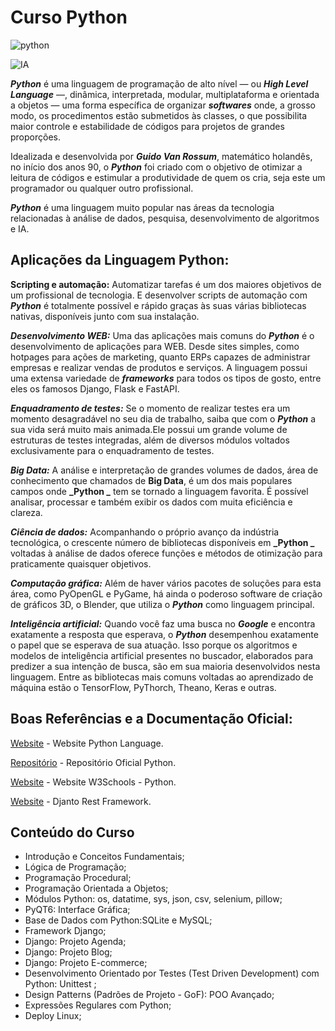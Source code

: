 # Curso Python 

![python](https://user-images.githubusercontent.com/64049906/118983447-736a5900-b94a-11eb-9590-d0151916367b.png)

![IA](https://github.com/dev-alexandre-lopes/django-teste/assets/64049906/0f83a4f0-a703-4264-a317-20546b9b70e8)

**_Python_** é uma linguagem de programação de alto nível — ou **_High Level Language_** —, dinâmica, interpretada, modular, multiplataforma e orientada a objetos — uma forma específica de organizar **_softwares_** onde, a grosso modo, os procedimentos estão submetidos às classes, o que possibilita maior controle e estabilidade de códigos para projetos de grandes proporções.

Idealizada e desenvolvida por **_Guido Van Rossum_**, matemático holandês, no início dos anos 90, o **_Python_** foi criado com o objetivo de otimizar a leitura de códigos e estimular a produtividade de quem os cria, seja este um programador ou qualquer outro profissional.

**_Python_** é uma linguagem muito popular nas áreas da tecnologia relacionadas à análise de dados, pesquisa, desenvolvimento de algoritmos e IA.

## Aplicações da Linguagem Python:

**Scripting e automação:** Automatizar tarefas é um dos maiores objetivos de um profissional de tecnologia. E desenvolver scripts de automação com **_Python_** é totalmente possível e rápido graças às suas várias bibliotecas nativas, disponíveis junto com sua instalação.

**_Desenvolvimento WEB:_** Uma das aplicações mais comuns do **_Python_** é o desenvolvimento de aplicações para WEB. Desde sites simples, como hotpages para ações de marketing, quanto ERPs capazes de administrar empresas e realizar vendas de produtos e serviços. A linguagem possui uma extensa variedade de **_frameworks_** para todos os tipos de gosto, entre eles os famosos Django, Flask e FastAPI.

**_Enquadramento de testes:_** Se o momento de realizar testes era um momento desagradável no seu dia de trabalho, saiba que com o **_Python_** a sua vida será muito mais animada.Ele possui um grande volume de estruturas de testes integradas, além de diversos módulos voltados exclusivamente para o enquadramento de testes.

**_Big Data:_** A análise e interpretação de grandes volumes de dados, área de conhecimento que chamados de **Big Data**, é um dos mais populares campos onde **_Python _** tem se tornado a linguagem favorita. É possível analisar, processar e também exibir os dados com muita eficiência e clareza.

**_Ciência de dados:_** Acompanhando o próprio avanço da indústria tecnológica, o crescente número de bibliotecas disponíveis em **_Python _** voltadas à análise de dados oferece funções e métodos de otimização para praticamente quaisquer objetivos.

**_Computação gráfica:_** Além de haver vários pacotes de soluções para esta área, como PyOpenGL e PyGame, há ainda o poderoso software de criação de gráficos 3D, o Blender, que utiliza o **_Python_** como linguagem principal.

**_Inteligência artificial:_** Quando você faz uma busca no **_Google_** e encontra exatamente a resposta que esperava, o **_Python_** desempenhou exatamente o papel que se esperava de sua atuação. Isso porque os algoritmos e modelos de inteligência artificial presentes no  buscador, elaborados para predizer a sua intenção de busca, são em sua maioria desenvolvidos nesta linguagem. Entre as bibliotecas mais comuns voltadas ao aprendizado de máquina estão o TensorFlow, PyThorch, Theano, Keras e outras.


## Boas Referências e a Documentação Oficial:

[Website](https://www.python.org/) - Website Python Language.

[Repositório](https://github.com/python) - Repositório Oficial Python.

[Website](https://www.w3schools.com/python/) - Website W3Schools - Python.

[Website](https://www.django-rest-framework.org/) - Djanto Rest Framework.


## Conteúdo do Curso

* Introdução e Conceitos Fundamentais;
* Lógica de Programação;
* Programação Procedural;
* Programação Orientada a Objetos;
* Módulos Python: os, datatime, sys, json, csv, selenium, pillow;
* PyQT6: Interface Gráfica;
* Base de Dados com Python:SQLite e MySQL;
* Framework Django;
* Django: Projeto Agenda;
* Django: Projeto Blog;
* Django: Projeto E-commerce;
* Desenvolvimento Orientado por Testes (Test Driven Development) com Python: Unittest ;
* Design Patterns (Padrões de Projeto - GoF): POO Avançado;
* Expressões Regulares com Python;
* Deploy Linux;






